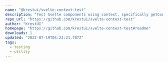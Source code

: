 ```yaml
---
name: "@krestui/svelte-context-test"
description: "Test Svelte components using context, specifically getContext() API."
repo_url: "https://github.com/krestui/svelte-context-test"
author: "KrestUI"
homepage: "https://github.com/krestui/svelte-context-test#readme"
downloads: 1
updated: "2022-07-19T05:23:21.787Z"
tags: 
  - testing
  - utility
---
```

